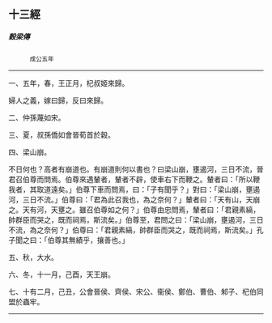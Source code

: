 

## 十三經

##### 穀梁傳
　　　`成公五年`

* * *

一、五年，春，王正月，杞叔姬來歸。

婦人之義，嫁曰歸，反曰來歸。

二、仲孫蔑如宋。

三、夏，叔孫僑如會晉荀首於穀。

四、梁山崩。

不日何也？高者有崩道也。有崩道則何以書也？曰梁山崩，壅遏河，三日不流，晉君召伯尊而問焉。伯尊來遇輦者，輦者不辟，使車右下而鞭之。輦者曰：「所以鞭我者，其取道遠矣。」伯尊下車而問焉，曰：「子有聞乎？」對曰：「梁山崩，壅遏河，三日不流。」伯尊曰：「君為此召我也，為之奈何？」輦者曰：「天有山，天崩之。天有河，天壅之。雖召伯尊如之何？」伯尊由忠問焉，輦者曰：「君親素縞，帥群臣而哭之，既而祠焉，斯流矣。」伯尊至，君問之曰：「梁山崩，壅遏河，三日不流，為之奈何？」伯尊曰：「君親素縞，帥群臣而哭之，既而祠焉，斯流矣。」孔子聞之曰：「伯尊其無績乎，攘善也。」

五、秋，大水。

六、冬，十一月，己酉，天王崩。

七、十有二月，己丑，公會晉侯、齊侯、宋公、衞侯、鄭伯、曹伯、邾子、杞伯同盟於蟲牢。

* * *

